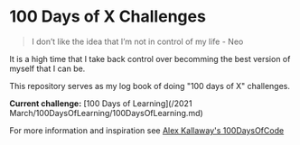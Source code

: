 # 100 Days of X Challenges

> I don’t like the idea that I’m not in control of my life - Neo

It is a high time that I take back control over becomming the best version of myself that I can be.

This repository serves as my log book of doing "100 days of X" challenges.

**Current challenge:** [100 Days of Learning](/2021 March/100DaysOfLearning/100DaysOfLearning.md)

For more information and inspiration see [Alex Kallaway's 100DaysOfCode](https://www.100daysofcode.com/)